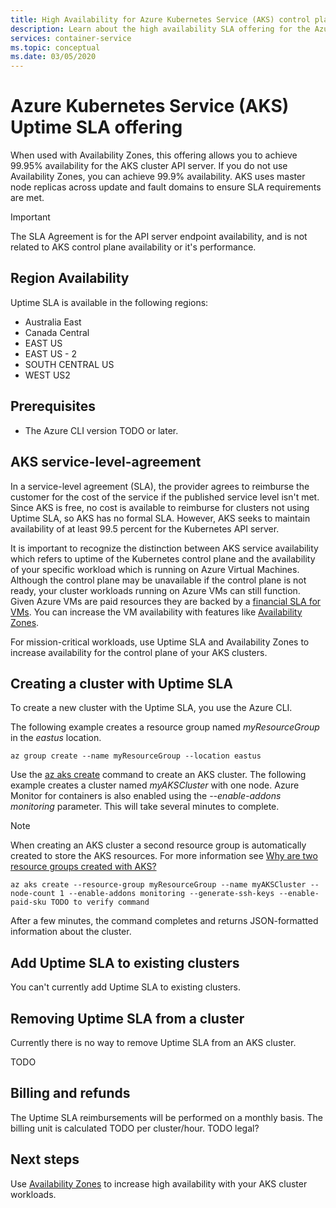 ```yaml
---
title: High Availability for Azure Kubernetes Service (AKS) control plane with Uptime SLA
description: Learn about the high availability SLA offering for the Azure Kubernetes Service (AKS) API Server.
services: container-service
ms.topic: conceptual
ms.date: 03/05/2020
---
```


# Azure Kubernetes Service (AKS) Uptime SLA offering

When used with Availability Zones, this offering allows you to achieve 99.95% availability for the AKS cluster API server. If you do not use Availability Zones, you can achieve 99.9% availability. AKS uses master node replicas across update and fault domains to ensure SLA requirements are met.

> [!Important]
> The SLA Agreement is for the API server endpoint availability, and is not related to AKS control plane availability or it's performance.

## Region Availability

Uptime SLA is available in the following regions:

* Australia East
* Canada Central
* EAST US
* EAST US - 2
* SOUTH CENTRAL US
* WEST US2

## Prerequisites

* The Azure CLI version TODO or later.

## AKS service-level-agreement

In a service-level agreement (SLA), the provider agrees to reimburse the customer for the cost of the service if the published service level isn't met. Since AKS is free, no cost is available to reimburse for clusters not using Uptime SLA, so AKS has no formal SLA. However, AKS seeks to maintain availability of at least 99.5 percent for the Kubernetes API server.

It is important to recognize the distinction between AKS service availability which refers to uptime of the Kubernetes control plane and the availability of your specific workload which is running on Azure Virtual Machines. Although the control plane may be unavailable if the control plane is not ready, your cluster workloads running on Azure VMs can still function. Given Azure VMs are paid resources they are backed by a [financial SLA for VMs](https://azure.microsoft.com/support/legal/sla/virtual-machines/v1_8/). You can increase the VM availability with features like [Availability Zones][availability-zones].

For mission-critical workloads, use Uptime SLA and Availability Zones to increase availability for the control plane of your AKS clusters.

## Creating a cluster with Uptime SLA

To create a new cluster with the Uptime SLA, you use the Azure CLI.

The following example creates a resource group named *myResourceGroup* in the *eastus* location.

```azurecli-interactive
az group create --name myResourceGroup --location eastus
```
Use the [az aks create][az-aks-create] command to create an AKS cluster. The following example creates a cluster named *myAKSCluster* with one node. Azure Monitor for containers is also enabled using the *--enable-addons monitoring* parameter.  This will take several minutes to complete.

> [!NOTE]
> When creating an AKS cluster a second resource group is automatically created to store the AKS resources. For more information see [Why are two resource groups created with AKS?](https://docs.microsoft.com/azure/aks/faq#why-are-two-resource-groups-created-with-aks)

```azurecli-interactive
az aks create --resource-group myResourceGroup --name myAKSCluster --node-count 1 --enable-addons monitoring --generate-ssh-keys --enable-paid-sku TODO to verify command
```
After a few minutes, the command completes and returns JSON-formatted information about the cluster.

## Add Uptime SLA to existing clusters

You can't currently add Uptime SLA to existing clusters.

## Removing Uptime SLA from a cluster

Currently there is no way to remove Uptime SLA from an AKS cluster.

TODO

## Billing and refunds

The Uptime SLA reimbursements will be performed on a monthly basis. The billing unit is calculated TODO per cluster/hour. TODO legal?

## Next steps

Use [Availability Zones](availability-zones) to increase high availability with your AKS cluster workloads.

<!-- LINKS - External -->
[azure-support]: https://ms.portal.azure.com/#blade/Microsoft_Azure_Support/HelpAndSupportBlade/newsupportrequest
[region-availability]: https://azure.microsoft.com/global-infrastructure/services/?products=kubernetes-service

<!-- LINKS - Internal -->
[vm-skus]: ../virtual-machines/linux/sizes.md
[nodepool-upgrade]: use-multiple-node-pools.md#upgrade-a-node-pool
[faq]: ./faq.md
[availability-zones]: ./availability-zones.md
[az-aks-create]: /cli/azure/aks?view=azure-cli-latest#az-aks-create

